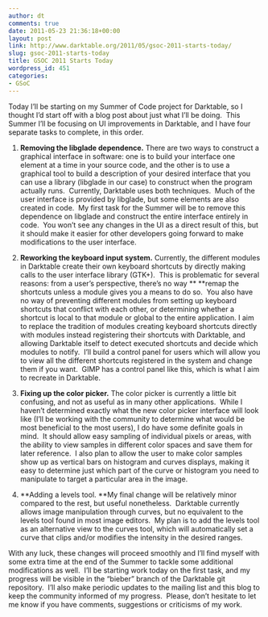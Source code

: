 ```yaml
---
author: dt
comments: true
date: 2011-05-23 21:36:18+00:00
layout: post
link: http://www.darktable.org/2011/05/gsoc-2011-starts-today/
slug: gsoc-2011-starts-today
title: GSOC 2011 Starts Today
wordpress_id: 451
categories:
- GSoC
---
```




Today I’ll be starting on my Summer of Code project for Darktable, so I thought I’d start off with a blog post about just what I’ll be doing.  This Summer I’ll be focusing on UI improvements in Darktable, and I have four separate tasks to complete, in this order.



	
  1. **Removing the libglade dependence.**
There are two ways to construct a graphical interface in software: one is to build your interface one element at a time in your source code, and the other is to use a graphical tool to build a description of your desired interface that you can use a library (libglade in our case) to construct when the program actually runs.  Currently, Darktable uses both techniques.  Much of the user interface is provided by libglade, but some elements are also created in code.  My first task for the Summer will be to remove this dependence on libglade and construct the entire interface entirely in code.  You won’t see any changes in the UI as a direct result of this, but it should make it easier for other developers going forward to make modifications to the user interface.

	
  2. **Reworking the keyboard input system.**
Currently, the different modules in Darktable create their own keyboard shortcuts by directly making calls to the user interface library (GTK+).  This is problematic for several reasons: from a user’s perspective, there’s no way ** **remap the shortcuts unless a module gives you a means to do so.  You also have no way of preventing different modules from setting up keyboard shortcuts that conflict with each other, or determining whether a shortcut is local to that module or global to the entire application.
I aim to replace the tradition of modules creating keyboard shortcuts directly with modules instead registering their shortcuts with Darktable, and allowing Darktable itself to detect executed shortcuts and decide which modules to notify.  I’ll build a control panel for users which will allow you to view all the different shortcuts registered in the system and change them if you want.  GIMP has a control panel like this, which is what I aim to recreate in Darktable.

	
  3. **Fixing up the color picker.**
The color picker is currently a little bit confusing, and not as useful as in many other applications.  While I haven’t determined exactly what the new color picker interface will look like (I’ll be working with the community to determine what would be most beneficial to the most users), I do have some definite goals in mind.  It should allow easy sampling of individual pixels or areas, with the ability to view samples in different color spaces and save them for later reference.  I also plan to allow the user to make color samples show up as vertical bars on histogram and curves displays, making it easy to determine just which part of the curve or histogram you need to manipulate to target a particular area in the image.

	
  4. **Adding a levels tool.
**My final change will be relatively minor compared to the rest, but useful nonetheless.  Darktable currently allows image manipulation through curves, but no equivalent to the levels tool found in most image editors.  My plan is to add the levels tool as an alternative view to the curves tool, which will automatically set a curve that clips and/or modifies the intensity in the desired ranges.


With any luck, these changes will proceed smoothly and I’ll find myself with some extra time at the end of the Summer to tackle some additional modifications as well.  I’ll be starting work today on the first task, and my progress will be visible in the “bieber” branch of the Darktable git repository.  I’ll also make periodic updates to the mailing list and this blog to keep the community informed of my progress.  Please, don’t hesitate to let me know if you have comments, suggestions or criticisms of my work.


